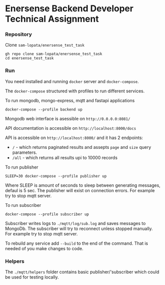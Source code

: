 # Enersense Backend Developer Technical Assignment

### Repository

Clone `sam-lopata/enersense_test_task`
```
gh repo clone sam-lopata/enersense_test_task
cd enersense_test_task
```

### Run
You need installed and running `docker` server and `docker-compose`.

The `docker-compose` structured with profiles to run different services.

To run mongodb, mongo-express, mqtt and fastapi applications
```
docker-compose --profile backend up
```
Mongodb web interface is asessible on `http://0.0.0.0:8081/`

API documentation is accessible on `http://localhost:8000/docs`

API is accessible on `http://localhost:8000/` and it has 2 endpoints: 
- `/` - which returns paginated results and assepts `page` and `size` query parameters.
- `/all` - which returns all results upi to 10000 records

To run publisher
```
SLEEP=30 docker-compose --profile publisher up
```
Where SLEEP is amount of seconds to sleep between generating messages, defaul is 5 sec.
The publisher will exist on connection errors. For example try to stop mqtt server.

To run subscriber
```
docker-compose --profile subscriber up
```
Subscriber writes logs to `./mqtt/log/sub.log` and saves messages to MongoDb.
The subscriber will try to reconnect unless stopped manually. For example try to stop mqtt server.

To rebuild any service add `--build` to the end of the command. That is needed of you make changes to code.

### Helpers
The `./mqtt/helpers` folder contains basic publisher/'subscriber which could be used for testing locally.
